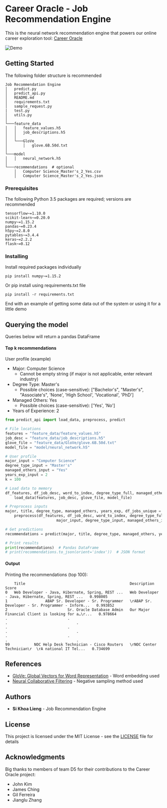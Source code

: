 # Career Oracle - Job Recommendation Engine

This is the neural network recommendation engine that powers our online career exploration tool: [Career Oracle](http://teamd5.s3-website-us-east-1.amazonaws.com)

![Demo](https://github.com/sikhoalieng/job-recommendation-engine/blob/master/img/CareerOracle_demo.gif)

## Getting Started

The following folder structure is recommended

```
Job Recommendation Engine
│   predict.py
│   predict_api.py
│   README.md
│   requirements.txt
│   sample_request.py
|   test.py
│   utils.py
│
└───feature_data
│   │   feature_values.h5
│   │   job_descriptions.h5
│   │
│   └───GloVe
│       │   glove.6B.50d.txt
│   
└───model
│   │   neural_network.h5
│   
└───recommendations  # optional
    │   Computer Science_Master's_2_Yes.csv
    │   Computer Science_Master's_2_Yes.json
```

### Prerequisites

The following Python 3.5 packages are required; versions are recommended

```
tensorflow~=1.10.0
scikit-learn~=0.20.0
numpy~=1.15.2
pandas~=0.23.4
h5py~=2.8.0
pytables~=3.4.4
keras~=2.2.2
flask~=0.12
```

### Installing

Install required packages individually

```
pip install numpy~=1.15.2
```

Or pip install using requirements.txt file

```
pip install -r requirements.txt
```

End with an example of getting some data out of the system or using it for a little demo

## Querying the model

Queries below will return a pandas DataFrame

#### Top k recommendations
User profile (example)
* Major: Computer Science
    * Cannot be empty string (if major is not applicable, enter relevant industry)
* Degree Type: Master's
    * Possible choices (case-sensitive): ["Bachelor's", "Master's", "Associate's", 'None', 'High School', 'Vocational', 'PhD']
* Managed Others: Yes
    * Possible choices (case-sensitive): ['Yes', 'No']
* Years of Experience: 2

```python
from predict_api import load_data, preprocess, predict

# File locations
features = "feature_data/feature_values.h5"
job_desc = "feature_data/job_descriptions.h5"
glove_file = "feature_data/GloVe/glove.6B.50d.txt"
model_file = "model/neural_network.h5"

# User profile
major_input = "Computer Science"
degree_type_input = "Master's"
managed_others_input = "Yes"
years_exp_input = 2
k = 100

# Load data to memory
df_features, df_job_desc, word_to_index, degree_type_full, managed_others_full, years_exp_full, model = \
    load_data(features, job_desc, glove_file, model_file)

# Preprocess inputs
major, title, degree_type, managed_others, years_exp, df_jobs_unique = \
    preprocess(df_features, df_job_desc, word_to_index, degree_type_full, managed_others_full, years_exp_full,
                       major_input, degree_type_input, managed_others_input, years_exp_input)

# Get predictions
recommendations = predict(major, title, degree_type, managed_others, years_exp, df_jobs_unique, model, k)

# Print results
print(recommendations)  # Pandas DataFrame
# print(recommendations.to_json(orient='index'))  # JSON format
```

#### Output

Printing the recommendations (top 100):

```
    Title                                               Description                                         Score
0   Web Developer - Java, Hibernate, Spring, REST ...   Web Developer - Java, Hibernate, Spring, REST ...   0.998005 
1                 ABAP Sr. Developer - Sr. Programmer   \rABAP Sr. Developer - Sr. Programmer - Inform...   0.993852
2                           Sr. Oracle Database Admin   Our Major Financial Client is looking for a…\r...   0.978664
.                           .                                                   .                               .
.                           .                                                   .                               .
.                           .                                                   .                               .
99           NOC Help Desk Technician - Cisco Routers   \rNOC Center Technician\r  \rA national IT Tel...   0.734699
```

## References

* [GloVe: Global Vectors for Word Representation](https://nlp.stanford.edu/pubs/glove.pdf) - Word embedding used
* [Neural Collaborative Filtering](https://www.comp.nus.edu.sg/~xiangnan/papers/ncf.pdf) - Negative sampling method used

## Authors

* **Si Khoa Lieng** - Job Recommendation Engine

## License

This project is licensed under the MIT License - see the [LICENSE](LICENSE) file for details

## Acknowledgments

Big thanks to members of team D5 for their contributions to the Career Oracle project:
* John Kim
* James Ching
* Gil Ferreira
* Jianglu Zhang
